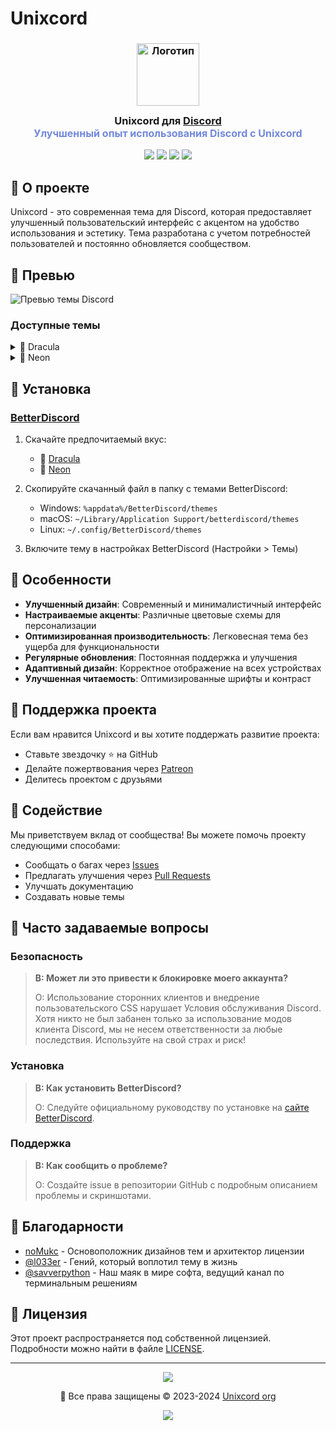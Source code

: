 # Unixcord

<h3 align="center">
	<img src="https://github.com/l033er/unixcord/blob/main/unixcord.png" width="100" alt="Логотип"/><br/>
	<img src="https://raw.githubusercontent.com/catppuccin/catppuccin/main/assets/misc/transparent.png" height="30" width="0px"/>
	Unixcord для <a href="https://discord.com/">Discord</a>
	<img src="https://raw.githubusercontent.com/catppuccin/catppuccin/main/assets/misc/transparent.png" height="30" width="0px"/>
	<br/>
	<span style="font-size: 16px; color: #7289DA;">Улучшенный опыт использования Discord с Unixcord</span>
</h3>

<p align="center">
    <a href="https://github.com/l033er/unixcord/stargazers"><img src="https://img.shields.io/github/stars/l033er/unixcord?colorA=363a4f&colorB=b7bdf8&style=for-the-badge"></a>
    <a href="https://github.com/l033er/unixcord/issues"><img src="https://img.shields.io/github/issues/l033er/unixcord?colorA=363a4f&colorB=f5a97f&style=for-the-badge"></a>
    <a href="https://github.com/l033er/unixcord/contributors"><img src="https://img.shields.io/github/contributors/l033er/unixcord?colorA=363a4f&colorB=a6da95&style=for-the-badge"></a>
    <a href="https://github.com/l033er/unixcord/forks"><img src="https://img.shields.io/github/forks/l033er/unixcord?colorA=363a4f&colorB=f4dbd6&style=for-the-badge"></a>
</p>

## 📝 О проекте

Unixcord - это современная тема для Discord, которая предоставляет улучшенный пользовательский интерфейс с акцентом на удобство использования и эстетику. Тема разработана с учетом потребностей пользователей и постоянно обновляется сообществом.

## 🎨 Превью

![Превью темы Discord](https://media.discordapp.net/attachments/1276446945489190957/1276657272231038987/image.png?ex=66d041fc&is=66cef07c&hm=b766a4f4a4e105113dad6745b143419c6af2cc6ae924cc478a32fc33a1484335&=&format=webp&quality=lossless&width=1156&height=654)

### Доступные темы

<details>
<summary>🌻 Dracula</summary>
<img src="assets/steampank-theme.png"/>
</details>
<details>
<summary>🌿 Neon</summary>
<img src="assets/mocha.webp"/>
</details>

## 🚀 Установка

### [BetterDiscord](https://betterdiscord.app)

1. Скачайте предпочитаемый вкус:
   - 🌻 [Dracula](./themes/dracula.theme.css?raw=1)
   - 🌿 [Neon](./themes/neon.theme.css?raw=1)

2. Скопируйте скачанный файл в папку с темами BetterDiscord:
   - Windows: `%appdata%/BetterDiscord/themes`
   - macOS: `~/Library/Application Support/betterdiscord/themes`
   - Linux: `~/.config/BetterDiscord/themes`

3. Включите тему в настройках BetterDiscord (Настройки > Темы)

## 🌟 Особенности

- **Улучшенный дизайн**: Современный и минималистичный интерфейс
- **Настраиваемые акценты**: Различные цветовые схемы для персонализации
- **Оптимизированная производительность**: Легковесная тема без ущерба для функциональности
- **Регулярные обновления**: Постоянная поддержка и улучшения
- **Адаптивный дизайн**: Корректное отображение на всех устройствах
- **Улучшенная читаемость**: Оптимизированные шрифты и контраст

## 💖 Поддержка проекта

Если вам нравится Unixcord и вы хотите поддержать развитие проекта:
- Ставьте звездочку ⭐ на GitHub
- Делайте пожертвования через [Patreon](patreon.com/unixcord)
- Делитесь проектом с друзьями

## 🤝 Содействие

Мы приветствуем вклад от сообщества! Вы можете помочь проекту следующими способами:
- Сообщать о багах через [Issues](https://github.com/l033er/unixcord/issues)
- Предлагать улучшения через [Pull Requests](https://github.com/l033er/unixcord/pulls)
- Улучшать документацию
- Создавать новые темы

## 🙋 Часто задаваемые вопросы

### Безопасность
> **В: Может ли это привести к блокировке моего аккаунта?**
> 
> О: Использование сторонних клиентов и внедрение пользовательского CSS нарушает Условия обслуживания Discord. Хотя никто не был забанен только за использование модов клиента Discord, мы не несем ответственности за любые последствия. Используйте на свой страх и риск!

### Установка
> **В: Как установить BetterDiscord?**
> 
> О: Следуйте официальному руководству по установке на [сайте BetterDiscord](https://betterdiscord.app/).

### Поддержка
> **В: Как сообщить о проблеме?**
> 
> О: Создайте issue в репозитории GitHub с подробным описанием проблемы и скриншотами.

## 💝 Благодарности

- [noMukc](https://github.com/noMukc) - Основоположник дизайнов тем и архитектор лицензии
- [@l033er](https://t.me/l033er) - Гений, который воплотил тему в жизнь
- [@savverpython](https://t.me/savverpython) - Наш маяк в мире софта, ведущий канал по терминальным решениям

## 📜 Лицензия

Этот проект распространяется под собственной лицензией. Подробности можно найти в файле [LICENSE](LICENSE).

---

<p align="center"><img src="https://raw.githubusercontent.com/catppuccin/catppuccin/main/assets/footers/gray0_ctp_on_line.svg?sanitize=true" /></p>
<p align="center">🌟 Все права защищены &copy; 2023-2024 <a href="https://github.com/l033er" target="_blank">Unixcord org</a></p>
<p align="center"><a href="https://github.com/l033er/unixcord/blob/main/LICENSE"><img src="https://img.shields.io/static/v1.svg?style=for-the-badge&label=License&message=Custom&colorA=363a4f&colorB=b7bdf8"/></a></p>
